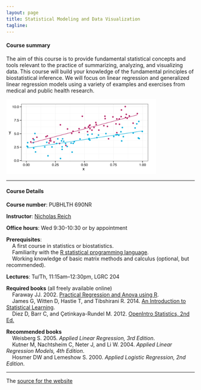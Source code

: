 ```yaml
---
layout: page
title: Statistical Modeling and Data Visualization
tagline: 
---
```



#### Course summary
The aim of this course is to provide fundamental statistical concepts and tools relevant to the practice of summarizing, analyzing, and visualizing data. This course will build your knowledge of the fundamental principles of biostatistical inference.  We will focus on linear regression and generalized linear regression models using a variety of examples and exercises from medical and public health research. 

<img src="assets/slide-includes/logo-interaction-image.jpg" width="400"/>


---

#### Course Details

**Course number**: PUBHLTH 690NR 

**Instructor**: [Nicholas Reich](http://people.umass.edu/nick)

**Office hours**: Wed 9:30-10:30 or by appointment

**Prerequisites**: <br> 
&nbsp; &nbsp; A first course in statistics or biostatistics.<br>
&nbsp; &nbsp; Familiarity with the [R statistical programming language](http://www.r-project.org). <br>
&nbsp; &nbsp; Working knowledge of basic matrix methods and calculus (optional, but recommended).

**Lectures**: Tu/Th, 11:15am&ndash;12:30pm, LGRC 204

**Required books** (all freely available online) <br>
&nbsp; &nbsp; Faraway JJ. 2002. [Practical Regression and Anova using R](http://cran.r-project.org/doc/contrib/Faraway-PRA.pdf). <br>
&nbsp; &nbsp; James G, Witten D, Hastie T, and Tibshirani R. 2014. [An Introduction to Statistical Learning](http://www-bcf.usc.edu/~gareth/ISL/). <br>
&nbsp; &nbsp; Diez D, Barr C, and &Ccedil;etinkaya-Rundel M. 2012. [OpenIntro Statistics, 2nd Ed.](http://www.openintro.org/stat/index.php)

**Recommended books** <br>
&nbsp; &nbsp; Weisberg S. 2005. *Applied Linear Regression, 3rd Edition*. <br>
&nbsp; &nbsp; Kutner M, Nachtsheim C, Neter J, and Li W. 2004. *Applied Linear Regression Models, 4th Edition*. <br>
&nbsp; &nbsp; Hosmer DW and Lemeshow S. 2000. *Applied Logistic Regression, 2nd Edition*.


---

The [source for the website](https://github.com/nickreich/stat-modeling-2015/tree/gh-pages) 